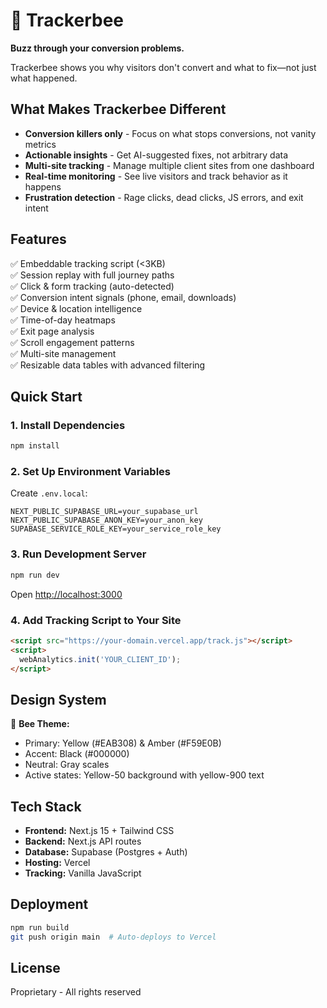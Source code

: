 # 🐝 Trackerbee

**Buzz through your conversion problems.**

Trackerbee shows you why visitors don't convert and what to fix—not just what happened.

## What Makes Trackerbee Different

- **Conversion killers only** - Focus on what stops conversions, not vanity metrics
- **Actionable insights** - Get AI-suggested fixes, not arbitrary data
- **Multi-site tracking** - Manage multiple client sites from one dashboard
- **Real-time monitoring** - See live visitors and track behavior as it happens
- **Frustration detection** - Rage clicks, dead clicks, JS errors, and exit intent

## Features

✅ Embeddable tracking script (<3KB)  
✅ Session replay with full journey paths  
✅ Click & form tracking (auto-detected)  
✅ Conversion intent signals (phone, email, downloads)  
✅ Device & location intelligence  
✅ Time-of-day heatmaps  
✅ Exit page analysis  
✅ Scroll engagement patterns  
✅ Multi-site management  
✅ Resizable data tables with advanced filtering

## Quick Start

### 1. Install Dependencies

```bash
npm install
```

### 2. Set Up Environment Variables

Create `.env.local`:

```env
NEXT_PUBLIC_SUPABASE_URL=your_supabase_url
NEXT_PUBLIC_SUPABASE_ANON_KEY=your_anon_key
SUPABASE_SERVICE_ROLE_KEY=your_service_role_key
```

### 3. Run Development Server

```bash
npm run dev
```

Open [http://localhost:3000](http://localhost:3000)

### 4. Add Tracking Script to Your Site

```html
<script src="https://your-domain.vercel.app/track.js"></script>
<script>
  webAnalytics.init('YOUR_CLIENT_ID');
</script>
```

## Design System

🐝 **Bee Theme:**
- Primary: Yellow (#EAB308) & Amber (#F59E0B)
- Accent: Black (#000000)
- Neutral: Gray scales
- Active states: Yellow-50 background with yellow-900 text

## Tech Stack

- **Frontend:** Next.js 15 + Tailwind CSS
- **Backend:** Next.js API routes
- **Database:** Supabase (Postgres + Auth)
- **Hosting:** Vercel
- **Tracking:** Vanilla JavaScript

## Deployment

```bash
npm run build
git push origin main  # Auto-deploys to Vercel
```

## License

Proprietary - All rights reserved
